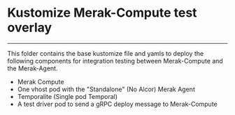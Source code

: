 # Kustomize Merak-Compute test overlay
---
This folder contains the base kustomize file and yamls to deploy the following components for integration testing between Merak-Compute and the Merak-Agent.

- Merak Compute
- One vhost pod with the "Standalone" (No Alcor) Merak Agent
- Temporalite (Single pod Temporal)
- A test driver pod to send a gRPC deploy message to Merak-Compute

